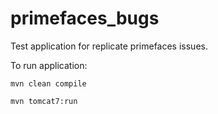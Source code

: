 # primefaces_bugs

Test application for replicate primefaces issues.

To run application:

`mvn clean compile`

`mvn tomcat7:run`
